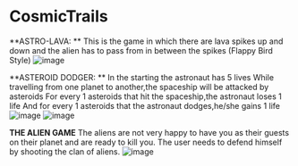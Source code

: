 # CosmicTrails
**ASTRO-LAVA: **
This is the game in which there are lava spikes up and down and the alien has to pass from in between the spikes (Flappy Bird Style)
![image](https://github.com/Prachi-Jain01/CosmicTrails/assets/58635685/3bcdfba3-68d6-4aa9-90f9-3f02d2cb2567)

**ASTEROID DODGER: **
In the starting the astronaut has 5 lives
While travelling from one planet to another,the spaceship will be attacked by asteroids
For every 1 asteroids that hit the spaceship,the astronaut loses 1 life 
And for every 1 asteroids that the astronaut dodges,he/she gains 1 life
![image](https://github.com/Prachi-Jain01/CosmicTrails/assets/58635685/5838da6f-0a4f-4fbb-82c7-fc6259da0e21)
![image](https://github.com/Prachi-Jain01/CosmicTrails/assets/58635685/bda66660-2004-4997-9953-47e2c367ba65)



**THE ALIEN GAME**
The aliens are not very happy to have you as their guests on their planet and are ready to kill you.
The user needs to defend himself by shooting the clan of aliens.
![image](https://github.com/Prachi-Jain01/CosmicTrails/assets/58635685/4d2643c0-0d4f-4360-a26d-439b757a29a1)



